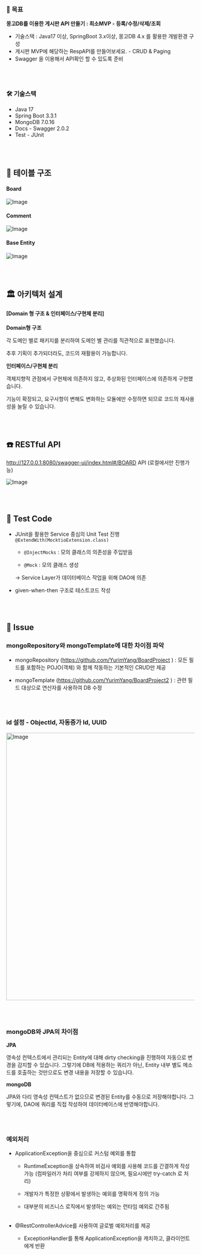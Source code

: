 ### 🌱 목표

**몽고DB를 이용한 게시판 API 만들기 : 최소MVP - 등록/수정/삭제/조회**

- 기술스택 : Java17 이상, SpringBoot 3.x이상, 몽고DB 4.x 를 활용한 개발환경 구성
- 게시판 MVP에 해당하는 RespAPI를 만들어보세요. - CRUD & Paging
- Swagger 을 이용해서 API확인 할 수 있도록 준비

<br></br>

### 🛠️ 기술스택
- Java 17 
- Spring Boot 3.3.1 
- MongoDB 7.0.16 
- Docs - Swagger 2.0.2 
- Test - JUnit

<br></br>

## 🧩 테이블 구조

#### Board
![Image](https://github.com/user-attachments/assets/229904b0-b380-4da3-9209-42fa8c6e619a)
#### Comment
![Image](https://github.com/user-attachments/assets/8ef64231-a23c-4ad6-a7ca-68efd7624edc)
#### Base Entity
![Image](https://github.com/user-attachments/assets/b90ca9c0-0612-45c3-9796-bd2a7d6ead5b)


<br></br>

## 🏛️ 아키텍처 설계

#### [Domain 형 구조 & 인터페이스/구현체 분리]

**Domain형 구조**

각 도메인 별로 패키지를 분리하여 도메인 별 관리를 직관적으로 표현했습니다.

추후 기획이 추가되더라도, 코드의 재활용이 가능합니다.

**인터페이스/구현체 분리**

객체지향적 관점에서 구현체에 의존하지 않고, 추상화된 인터페이스에 의존하게 구현했습니다.

기능이 확장되고, 요구사항이 변해도 변화하는 모듈에만 수정하면 되므로 코드의 재사용성을 늘릴 수 있습니다.

<br></br>

## ☎️ RESTful API

http://127.0.0.1:8080/swagger-ui/index.html#/BOARD API (로컬에서만 진행가능)

![Image](https://github.com/user-attachments/assets/1d179130-fe64-4fd7-8484-3b855e6a22ef)

<br></br>

## 🧪 Test Code

- JUnit을 활용한 Service 중심의 Unit Test 진행 `@ExtendWith(MocktioExtension.class)`

    - `@InjectMocks` : 모의 클래스의 의존성을 주입받음

    - `@Mock` : 모의 클래스 생성


  → Service Layer가 데이터베이스 작업을 위해 DAO에 의존

- given-when-then 구조로 테스트코드 작성

<br></br>

## 📣 Issue

### mongoRepository와 mongoTemplate에 대한 차이점 파악

- mongoRepository (https://github.com/YurimYang/BoardProject ) : 모든 필드를 포함하는 POJO(객체) 와 함께 작동하는 기본적인 CRUD만 제공

- mongoTemplate (https://github.com/YurimYang/BoardProject2 ) : 관련 필드 대상으로 연산자를 사용하여 DB 수정

<br></br>

### id 설정 - ObjectId, 자동증가 Id, UUID

<img width="714" alt="Image" src="https://github.com/user-attachments/assets/5ea2b4e8-6281-4d8c-b71a-21dfe8104016" />

<br></br>

### mongoDB와 JPA의 차이점

**JPA**

영속성 컨텍스트에서 관리되는 Entity에 대해 dirty checking을 진행하여 자동으로 변경을 감지할 수 있습니다. 그렇기에 DB에 적용하는 쿼리가 아닌, Entity 내부 별도 메소드를 호출하는 것만으로도 변경 내용을 저장할 수 있습니다.

**mongoDB**

JPA와 다리 영속성 컨텍스트가 없으므로 변경된 Entity를 수동으로 저장해야합니다. 그렇기에, DAO에 쿼리를 직접 작성하여 데이터베이스에 반영해야합니다.

<br></br>

### 예외처리

* ApplicationException을 중심으로 커스텀 예외를 통합

    - RuntimeException을 상속하여 비검사 예외를 사용해 코드를 간결하게 작성 가능 (컴파일러가 처리 여부를 강제하지 않으며, 필요시에만 try-catch 로 처리)
    
    - 개발자가 특정한 상황에서 발생하는 예외를 명확하게 정의 가능
    
    - 대부분의 비즈니스 로직에서 발생하는 예외는 런타임 예외로 간주됨
<br></br>
* @RestControllerAdvice를 사용하여 글로벌 예외처리를 제공 
  * ExceptionHandler를 통해 ApplicationException을 캐치하고, 클라이언트에게 반환